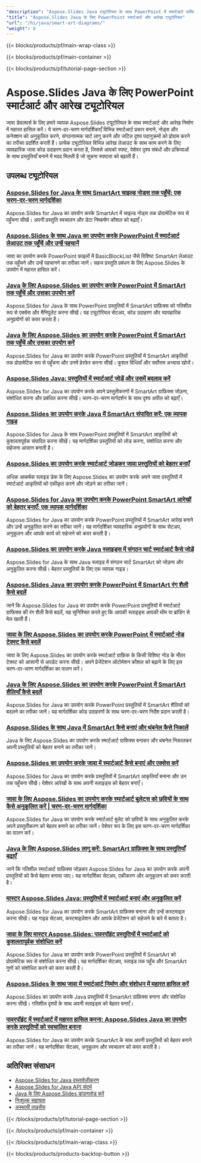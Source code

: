 ```yaml
---
"description": "Aspose.Slides Java ट्यूटोरियल के साथ PowerPoint में स्मार्टआर्ट ग्राफिक्स, आरेख और दृश्य पदानुक्रम बनाना और अनुकूलित करना सीखें।"
"title": "Aspose.Slides Java के लिए PowerPoint स्मार्टआर्ट और आरेख ट्यूटोरियल"
"url": "/hi/java/smart-art-diagrams/"
"weight": 8
---
```


{{< blocks/products/pf/main-wrap-class >}}

{{< blocks/products/pf/main-container >}}

{{< blocks/products/pf/tutorial-page-section >}}
# Aspose.Slides Java के लिए PowerPoint स्मार्टआर्ट और आरेख ट्यूटोरियल

जावा डेवलपर्स के लिए हमारे व्यापक Aspose.Slides ट्यूटोरियल के साथ स्मार्टआर्ट और आरेख निर्माण में महारत हासिल करें। ये चरण-दर-चरण मार्गदर्शिकाएँ विभिन्न स्मार्टआर्ट प्रकार बनाने, नोड्स और कनेक्शन को अनुकूलित करने, संगठनात्मक चार्ट लागू करने और जटिल दृश्य पदानुक्रमों को प्रोग्राम करने का तरीका प्रदर्शित करती हैं। प्रत्येक ट्यूटोरियल विभिन्न आरेख लेआउट के साथ काम करने के लिए व्यावहारिक जावा कोड उदाहरण प्रदान करता है, जिससे आपको स्पष्ट, पेशेवर दृश्य संबंधों और प्रक्रियाओं के साथ प्रस्तुतियाँ बनाने में मदद मिलती है जो सूचना स्पष्टता को बढ़ाती हैं।

## उपलब्ध ट्यूटोरियल

### [Aspose.Slides for Java के साथ SmartArt चाइल्ड नोड्स तक पहुँचें: एक चरण-दर-चरण मार्गदर्शिका](./access-smartart-child-nodes-aspose-slidess-java/)
Aspose.Slides for Java का उपयोग करके SmartArt में चाइल्ड नोड्स तक प्रोग्रामेटिक रूप से पहुँचना सीखें। अपनी प्रस्तुति स्वचालन और डेटा निष्कर्षण कौशल को बढ़ाएँ।

### [Aspose.Slides के साथ Java का उपयोग करके PowerPoint में स्मार्टआर्ट लेआउट तक पहुँचें और उन्हें पहचानें](./aspose-slides-java-smartart-layout-access/)
जावा का उपयोग करके PowerPoint फ़ाइलों में BasicBlockList जैसे विशिष्ट SmartArt लेआउट तक पहुँचने और उन्हें पहचानने का तरीका जानें। सहज प्रस्तुति प्रबंधन के लिए Aspose.Slides के उपयोग में महारत हासिल करें।

### [Java के लिए Aspose.Slides का उपयोग करके PowerPoint में SmartArt तक पहुँचें और उसका उपयोग करें](./access-smartart-powerpoint-aspose-slides-java/)
Aspose.Slides for Java के साथ PowerPoint प्रस्तुतियों में SmartArt ग्राफ़िक्स को गतिशील रूप से एक्सेस और मैनिपुलेट करना सीखें। यह ट्यूटोरियल सेटअप, कोड उदाहरण और व्यावहारिक अनुप्रयोगों को कवर करता है।

### [Java के लिए Aspose.Slides का उपयोग करके PowerPoint में SmartArt तक पहुँचें और उसका उपयोग करें](./access-smartart-aspose-slides-java/)
Aspose.Slides for Java का उपयोग करके PowerPoint प्रस्तुतियों में SmartArt आकृतियों तक प्रोग्रामेटिक रूप से पहुँचना और उनमें हेरफेर करना सीखें। कुशल विधियाँ और सर्वोत्तम अभ्यास खोजें।

### [Aspose.Slides Java: प्रस्तुतियों में स्मार्टआर्ट जोड़ें और उसमें बदलाव करें](./aspose-slides-java-smartart-manipulation/)
Aspose.Slides for Java का उपयोग करके अपने प्रस्तुतीकरणों में SmartArt ग्राफ़िक्स जोड़ना, संशोधित करना और प्रबंधित करना सीखें। चरण-दर-चरण मार्गदर्शन के साथ दृश्य अपील को बढ़ाएँ।

### [Aspose.Slides का उपयोग करके Java में SmartArt संपादित करें: एक व्यापक गाइड](./edit-smartart-java-aspose-slides/)
Aspose.Slides for Java के साथ PowerPoint प्रस्तुतियों में SmartArt आकृतियों को कुशलतापूर्वक संपादित करना सीखें। यह मार्गदर्शिका प्रस्तुतियों को लोड करना, संशोधित करना और सहेजना आसान बनाती है।

### [Aspose.Slides का उपयोग करके स्मार्टआर्ट जोड़कर जावा प्रस्तुतियों को बेहतर बनाएँ](./aspose-slides-java-smartart-presentation-enhancement/)
अधिक आकर्षक स्लाइड डेक के लिए Aspose.Slides का उपयोग करके अपने जावा प्रस्तुतियों में स्मार्टआर्ट आकृतियों को एकीकृत करने और जोड़ने का तरीका जानें।

### [Aspose.Slides for Java का उपयोग करके PowerPoint SmartArt आरेखों को बेहतर बनाएँ: एक व्यापक मार्गदर्शिका](./enhance-powerpoint-smartart-aspose-slides-java/)
Aspose.Slides for Java का उपयोग करके PowerPoint प्रस्तुतियों में SmartArt आरेख बनाने और उन्हें अनुकूलित करने का तरीका जानें। यह मार्गदर्शिका व्यावहारिक अनुप्रयोगों के साथ सेटअप, अनुकूलन और आपके कार्य को सहेजने को कवर करती है।

### [Aspose.Slides का उपयोग करके Java स्लाइड्स में संगठन चार्ट स्मार्टआर्ट कैसे जोड़ें](./aspose-slides-java-add-organization-chart-smartart/)
Aspose.Slides for Java के साथ Java स्लाइड में संगठन चार्ट SmartArt को जोड़ना और अनुकूलित करना सीखें। बेहतर प्रस्तुतियों के लिए एक व्यापक गाइड।

### [Aspose.Slides Java का उपयोग करके PowerPoint में SmartArt रंग शैली कैसे बदलें](./change-smartart-color-style-powerpoint-java/)
जानें कि Aspose.Slides for Java का उपयोग करके PowerPoint प्रस्तुतियों में स्मार्टआर्ट ग्राफिक्स की रंग शैली कैसे बदलें, यह सुनिश्चित करते हुए कि आपकी स्लाइड्स आपकी थीम या ब्रांडिंग से मेल खाती हैं।

### [जावा के लिए Aspose.Slides का उपयोग करके PowerPoint में स्मार्टआर्ट नोड टेक्स्ट कैसे बदलें](./change-smartart-node-text-aspose-slides-java/)
जावा के लिए Aspose.Slides का उपयोग करके स्मार्टआर्ट ग्राफ़िक के किसी विशिष्ट नोड के भीतर टेक्स्ट को आसानी से अपडेट करना सीखें। अपने प्रेजेंटेशन ऑटोमेशन कौशल को बढ़ाने के लिए इस चरण-दर-चरण मार्गदर्शिका का पालन करें।

### [Java के लिए Aspose.Slides का उपयोग करके PowerPoint में SmartArt शैलियाँ कैसे बदलें](./change-smartart-styles-powerpoint-aspose-slides-java/)
Aspose.Slides for Java का उपयोग करके PowerPoint प्रस्तुतियों में SmartArt शैलियों को बदलने का तरीका जानें। यह मार्गदर्शिका कोड उदाहरणों के साथ चरण-दर-चरण निर्देश प्रदान करती है।

### [Aspose.Slides के साथ Java में SmartArt कैसे बनाएं और थंबनेल कैसे निकालें](./create-smartart-extract-thumbnails-java/)
Java के लिए Aspose.Slides का उपयोग करके स्मार्टआर्ट ग्राफिक्स बनाकर और थंबनेल निकालकर अपनी प्रस्तुतियों को बेहतर बनाने का तरीका जानें।

### [Aspose.Slides का उपयोग करके जावा में स्मार्टआर्ट कैसे बनाएं और एक्सेस करें](./aspose-slides-java-smartart-creation-access/)
Aspose.Slides for Java का उपयोग करके प्रस्तुतियों में SmartArt आकृतियाँ बनाना और उन तक पहुँचना सीखें। पेशेवर आरेखों के साथ अपनी स्लाइड्स को बेहतर बनाएँ।

### [जावा के लिए Aspose.Slides का उपयोग करके स्मार्टआर्ट बुलेट्स को छवियों के साथ कैसे अनुकूलित करें | चरण-दर-चरण मार्गदर्शिका](./customize-smartart-bullets-images-aspose-slides-java/)
Aspose.Slides for Java का उपयोग करके स्मार्टआर्ट बुलेट को छवियों के साथ अनुकूलित करके अपने प्रस्तुतीकरण को बेहतर बनाने का तरीका जानें। पेशेवर रूप के लिए इस चरण-दर-चरण मार्गदर्शिका का पालन करें।

### [Java के लिए Aspose.Slides लागू करें: SmartArt ग्राफ़िक्स के साथ प्रस्तुतियाँ बढ़ाएँ](./implement-java-aspose-slides-smartart-presentations/)
जानें कि गतिशील स्मार्टआर्ट ग्राफ़िक्स जोड़कर Aspose.Slides for Java का उपयोग करके अपनी प्रस्तुतियों को कैसे बेहतर बनाया जाए। यह मार्गदर्शिका सेटअप, एकीकरण और अनुकूलन को कवर करती है।

### [मास्टर Aspose.Slides Java: प्रस्तुतियों में स्मार्टआर्ट बनाएं और अनुकूलित करें](./aspose-slides-java-smartart-tutorial/)
Aspose.Slides for Java का उपयोग करके SmartArt ग्राफ़िक्स बनाना और उन्हें कस्टमाइज़ करना सीखें। यह गाइड सेटअप, कस्टमाइज़ेशन और आपके प्रेजेंटेशन को सहेजने के बारे में बताता है।

### [जावा के लिए मास्टर Aspose.Slides: पावरपॉइंट प्रस्तुतियों में स्मार्टआर्ट को कुशलतापूर्वक संशोधित करें](./efficiently-modify-smartart-aspose-slides-java/)
Aspose.Slides for Java का उपयोग करके PowerPoint प्रस्तुतियों में SmartArt को प्रोग्रामेटिक रूप से संशोधित करना सीखें। यह मार्गदर्शिका सेटअप, स्लाइड तक पहुँच और SmartArt गुणों को संशोधित करने को कवर करती है।

### [Aspose.Slides के साथ जावा में स्मार्टआर्ट निर्माण और संशोधन में महारत हासिल करें](./create-modify-smartart-java-aspose-slides/)
Aspose.Slides का उपयोग करके Java प्रस्तुतियों में SmartArt ग्राफ़िक्स बनाना और संशोधित करना सीखें। गतिशील दृश्यों के साथ अपनी स्लाइड्स को बेहतर बनाएँ।

### [पावरपॉइंट में स्मार्टआर्ट में महारत हासिल करना: Aspose.Slides Java का उपयोग करके प्रस्तुतियों को स्वचालित बनाना](./master-smartart-powerpoint-aspose-slides-java/)
Aspose.Slides for Java का उपयोग करके SmartArt के साथ अपनी प्रस्तुतियों को बेहतर बनाने का तरीका जानें। यह मार्गदर्शिका सेटअप, अनुकूलन और स्वचालन को कवर करती है।

## अतिरिक्त संसाधन

- [Aspose.Slides for Java दस्तावेज़ीकरण](https://docs.aspose.com/slides/java/)
- [Aspose.Slides for Java API संदर्भ](https://reference.aspose.com/slides/java/)
- [Java के लिए Aspose.Slides डाउनलोड करें](https://releases.aspose.com/slides/java/)
- [निःशुल्क सहायता](https://forum.aspose.com/)
- [अस्थायी लाइसेंस](https://purchase.aspose.com/temporary-license/)

{{< /blocks/products/pf/tutorial-page-section >}}

{{< /blocks/products/pf/main-container >}}

{{< /blocks/products/pf/main-wrap-class >}}

{{< blocks/products/products-backtop-button >}}